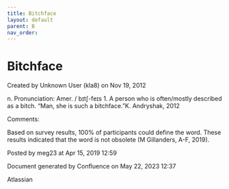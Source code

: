 ```yaml
---
title: Bitchface
layout: default
parent: B
nav_order:
---
```


# Bitchface

Created by  Unknown User (kla8) on Nov 19, 2012

n. Pronunciation: Amer. / bɪtʃ-feɪs 1. A person who is often/mostly described as a bitch. “Man, she is such a bitchface.”K. Andryshak, 2012

Comments:

Based on survey results, 100% of participants could define the word. These results indicated that the word is not obsolete (M Gillanders, A-F, 2019).

Posted by meg23 at Apr 15, 2019 12:59

Document generated by Confluence on May 22, 2023 12:37

Atlassian
